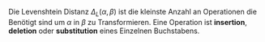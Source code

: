 
Die Levenshtein Distanz $\Delta_{L}(\alpha, \beta)$ ist die kleinste Anzahl an Operationen die Benötigt sind um $\alpha$ in $\beta$ zu Transformieren. Eine Operation ist __insertion__, __deletion__ oder __substitution__ eines Einzelnen Buchstabens.